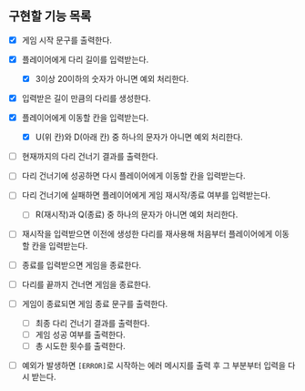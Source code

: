 ## 구현할 기능 목록

- [x] 게임 시작 문구를 출력한다.

- [x] 플레이어에게 다리 길이를 입력받는다.

  - [x] 3이상 20이하의 숫자가 아니면 예외 처리한다.

- [x] 입력받은 길이 만큼의 다리를 생성한다.

- [x] 플레이어에게 이동할 칸을 입력받는다.

  - [x] U(위 칸)와 D(아래 칸) 중 하나의 문자가 아니면 예외 처리한다.

- [ ] 현재까지의 다리 건너기 결과를 출력한다.

- [ ] 다리 건너기에 성공하면 다시 플레이어에게 이동할 칸을 입력받는다.

- [ ] 다리 건너기에 실패하면 플레이어에게 게임 재시작/종료 여부를 입력받는다.

  - [ ] R(재시작)과 Q(종료) 중 하나의 문자가 아니면 예외 처리한다.

- [ ] 재시작을 입력받으면 이전에 생성한 다리를 재사용해 처음부터 플레이어에게 이동할 칸을 입력받는다.

- [ ] 종료를 입력받으면 게임을 종료한다.

- [ ] 다리를 끝까지 건너면 게임을 종료한다.

- [ ] 게임이 종료되면 게임 종료 문구를 출력한다.

  - [ ] 최종 다리 건너기 결과를 출력한다.
  - [ ] 게임 성공 여부를 출력한다.
  - [ ] 총 시도한 횟수를 출력한다.

- [ ] 예외가 발생하면 `[ERROR]`로 시작하는 에러 메시지를 출력 후 그 부분부터 입력을 다시 받는다.
